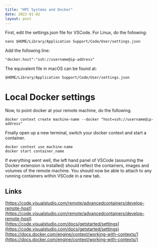```yaml
---
title: "HPC Systems and Docker"
date: 2022-01-02
layout: post
---
```


First, edit the settings.json file for VSCode. For Linux, do the following:

~~~
nano $HOME/Library/Application Support/Code/User/settings.json
~~~

Add the following line: 

~~~
"docker.host":"ssh://username@ip-address"
~~~

The equivalent file in macOS can be found at:

~~~
$HOME/Library/Application Support/Code/User/settings.json
~~~

# Local Docker settings

Now, to point docker at your remote machine, do the following.

~~~
docker context create machine-name --docker "host=ssh://username@ip-address"
~~~

Finally open up a new terminal, switch your docker context and start a container.

~~~
docker context use machine-name
docker start container_name
~~~

If everything went well, the left hand panel of VSCode (assuming the Docker extension is installed) should reflect the containers, images and volumes of the remote machine. You should now be able to attach to any running containers within VSCode in a new tab.



## Links
[https://code.visualstudio.com/remote/advancedcontainers/develop-remote-host](https://code.visualstudio.com/remote/advancedcontainers/develop-remote-host)  
[https://code.visualstudio.com/docs/getstarted/settings](https://code.visualstudio.com/docs/getstarted/settings)  
[https://docs.docker.com/engine/context/working-with-contexts/](https://docs.docker.com/engine/context/working-with-contexts/)  
